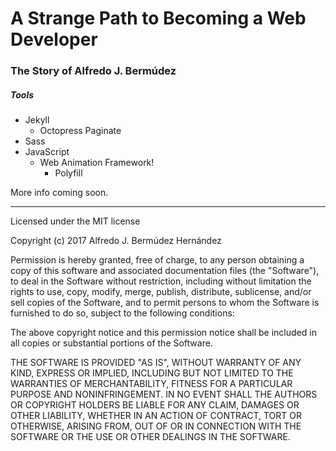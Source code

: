 # A Strange Path to Becoming a Web Developer
### The Story of Alfredo J. Bermúdez

##### Tools
* Jekyll
  * Octopress Paginate
* Sass
* JavaScript
  * Web Animation Framework!
    * Polyfill

More info coming soon.

---

Licensed under the MIT license

Copyright (c) 2017 Alfredo J. Bermúdez Hernández

Permission is hereby granted, free of charge, to any person obtaining a copy
of this software and associated documentation files (the "Software"), to deal
in the Software without restriction, including without limitation the rights
to use, copy, modify, merge, publish, distribute, sublicense, and/or sell
copies of the Software, and to permit persons to whom the Software is
furnished to do so, subject to the following conditions:

The above copyright notice and this permission notice shall be included in
all copies or substantial portions of the Software.

THE SOFTWARE IS PROVIDED "AS IS", WITHOUT WARRANTY OF ANY KIND, EXPRESS OR
IMPLIED, INCLUDING BUT NOT LIMITED TO THE WARRANTIES OF MERCHANTABILITY,
FITNESS FOR A PARTICULAR PURPOSE AND NONINFRINGEMENT. IN NO EVENT SHALL THE
AUTHORS OR COPYRIGHT HOLDERS BE LIABLE FOR ANY CLAIM, DAMAGES OR OTHER
LIABILITY, WHETHER IN AN ACTION OF CONTRACT, TORT OR OTHERWISE, ARISING FROM,
OUT OF OR IN CONNECTION WITH THE SOFTWARE OR THE USE OR OTHER DEALINGS IN
THE SOFTWARE.

